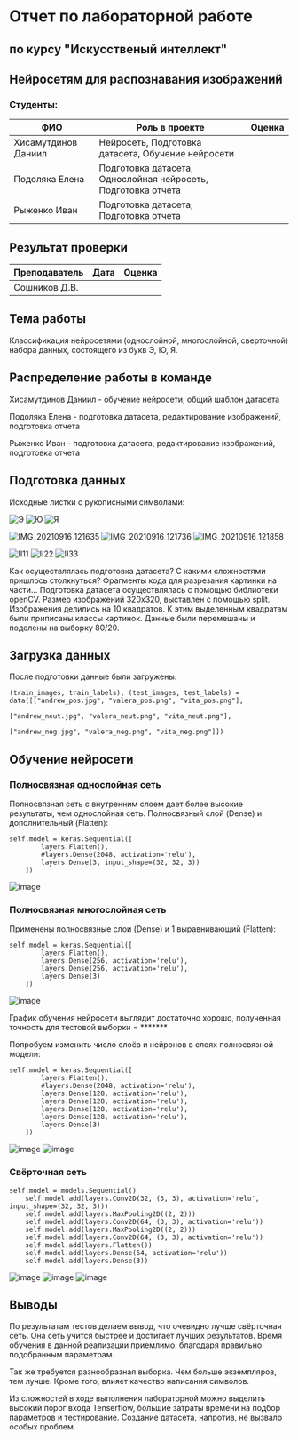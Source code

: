 # Отчет по лабораторной работе 
## по курсу "Искусственый интеллект"

## Нейросетям для распознавания изображений


### Студенты: 

| ФИО             | Роль в проекте                                                | Оценка       |
|-----------------|---------------------------------------------------------------|--------------|
| Хисамутдинов Даниил | Нейросеть, Подготовка датасета, Обучение нейросети            |              |
| Подоляка Елена | Подготовка датасета, Однослойная нейросеть, Подготовка отчета |              |
| Рыженко Иван    | Подготовка датасета,  Подготовка отчета                       |              |

## Результат проверки

| Преподаватель     | Дата         |  Оценка       |
|-------------------|--------------|---------------|
| Сошников Д.В.     |              |               |


## Тема работы

Классификация нейросетями (однослойной, многослойной, сверточной) набора данных, состоящего из букв Э, Ю, Я.

## Распределение работы в команде

Хисамутдинов Даниил  - обучение нейросети, общий шаблон датасета

Подоляка Елена - подготовка датасета, редактирование изображений, подготовка отчета

Рыженко Иван - подготовка датасета, редактирование изображений, подготовка отчета

## Подготовка данных

Исходные листки с рукописными символами:

![Э](https://user-images.githubusercontent.com/47860210/133614934-e20b65f2-19a2-404c-8316-bf3c18ba45d4.jpg) ![Ю](https://user-images.githubusercontent.com/47860210/133615167-eac927d4-a867-40ec-8ba1-29107517faa6.jpg) ![Я](https://user-images.githubusercontent.com/47860210/133615204-c35237c5-e03d-4b24-9dec-08c554126b9c.jpg)

![IMG_20210916_121635](https://user-images.githubusercontent.com/47860210/133615666-4b4a0383-d503-4c00-948f-66398f06181d.jpg) ![IMG_20210916_121736](https://user-images.githubusercontent.com/47860210/133615679-76b11117-0c59-4a5f-a630-adb6316e4974.jpg) ![IMG_20210916_121858](https://user-images.githubusercontent.com/47860210/133615683-833ef2fa-01e8-468e-b528-81ded147d0d2.jpg)

![II11](https://user-images.githubusercontent.com/47860210/133615452-d6c25d6a-8d55-4950-a737-644d4ed1dbcd.jpg) ![II22](https://user-images.githubusercontent.com/47860210/133615465-5126c79d-0a3f-4230-aa47-efec34945206.jpg) ![II33](https://user-images.githubusercontent.com/47860210/133615471-6f0527c1-dc4c-48ab-8f17-dc2be388bb54.jpg)



Как осуществлялась подготовка датасета? С какими сложностями пришлось столкнуться? Фрагменты кода для разрезания картинки на части...
Подготовка датасета осуществлялась с помощью библиотеки openCV. Размер изображений 320х320, выставлен с помощью split. Изображения делились на 10 квадратов. К этим выделенным квадратам были приписаны классы картинок. Данные были перемешаны и поделены на выборку 80/20.



## Загрузка данных
После подготовки данные были загружены:

    (train_images, train_labels), (test_images, test_labels) = data([["andrew_pos.jpg", "valera_pos.png", "vita_pos.png"],
                                                                 ["andrew_neut.jpg", "valera_neut.png", "vita_neut.png"],
                                                                 ["andrew_neg.jpg", "valera_neg.png", "vita_neg.png"]])
## Обучение нейросети

### Полносвязная однослойная сеть
Полносвязная сеть с внутренним слоем дает более высокие результаты, чем однослойная сеть. Полносвязный слой (Dense) и дополнительный (Flatten):

    self.model = keras.Sequential([
            layers.Flatten(),
            #layers.Dense(2048, activation='relu'),
            layers.Dense(3, input_shape=(32, 32, 3))
        ])
        
![image](https://user-images.githubusercontent.com/45311390/133831926-ff39d328-d15c-47c4-8e16-92ebd4113f4c.png)
        
### Полносвязная многослойная сеть
Применены полносвязные слои (Dense) и 1 выравнивающий (Flatten):

    self.model = keras.Sequential([
            layers.Flatten(),
            layers.Dense(256, activation='relu'),
            layers.Dense(256, activation='relu'),
            layers.Dense(3)
        ])
        
![image](https://user-images.githubusercontent.com/45311390/133831958-56d308cb-3922-4695-8222-c46839601441.png)
        
График обучения нейросети выглядит достаточно хорошо, полученная точность для тестовой выборки = *******

Попробуем изменить число слоёв и нейронов в слоях полносвязной модели:

    self.model = keras.Sequential([
            layers.Flatten(),
            #layers.Dense(2048, activation='relu'),
            layers.Dense(128, activation='relu'),
            layers.Dense(128, activation='relu'),
            layers.Dense(128, activation='relu'),
            layers.Dense(128, activation='relu'),
            layers.Dense(3)
        ])
        
![image](https://user-images.githubusercontent.com/45311390/133832020-4b5f1eff-986d-4bd1-91ee-29eab2cf2f6e.png) ![image](https://user-images.githubusercontent.com/45311390/133832039-3b91ac34-80f9-40db-bcd3-84bd20ed8b22.png)


### Свёрточная сеть

    self.model = models.Sequential()
        self.model.add(layers.Conv2D(32, (3, 3), activation='relu', input_shape=(32, 32, 3)))
        self.model.add(layers.MaxPooling2D((2, 2)))
        self.model.add(layers.Conv2D(64, (3, 3), activation='relu'))
        self.model.add(layers.MaxPooling2D((2, 2)))
        self.model.add(layers.Conv2D(64, (3, 3), activation='relu'))
        self.model.add(layers.Flatten())
        self.model.add(layers.Dense(64, activation='relu'))
        self.model.add(layers.Dense(3))
![image](https://user-images.githubusercontent.com/45311390/133832085-ef760ef5-6f03-44c6-93db-b4edf91f11a1.png) ![image](https://user-images.githubusercontent.com/45311390/133832098-2048727c-96bf-4f98-b27e-016fb1a33406.png)
![image](https://user-images.githubusercontent.com/45311390/133832118-08ea9f53-7d6f-479d-a12a-0ba6bfb1edc4.png)


## Выводы
По результатам тестов делаем вывод, что очевидно лучше свёрточная сеть. Она сеть учится быстрее и достигает лучших результатов. Время обучения в данной реализации приемлимо, благодаря правильно подобранным параметрам.

Так же требуется разнообразная выборка. Чем больше экземпляров, тем лучше. Кроме того, влияет качество написания символов.

Из сложностей в ходе выполнения лабораторной можно выделить высокий порог входа Tenserflow, большие затраты времени на подбор параметров и тестирование. Создание датасета, напротив, не вызвало особых проблем. 


